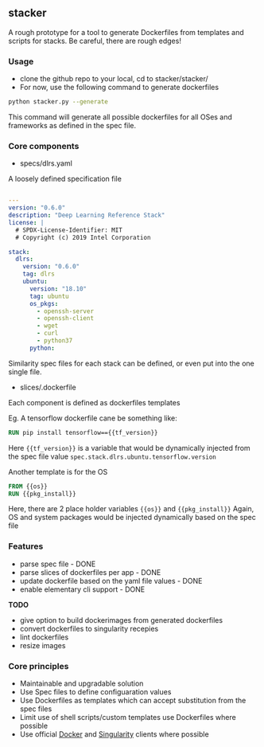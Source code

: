 ## stacker


A rough prototype for a tool to generate Dockerfiles from templates and scripts for stacks. Be careful, there are rough edges!

### Usage

- clone the github repo to your local, cd to  stacker/stacker/
- For now, use the following command to generate dockerfiles

```bash
python stacker.py --generate 
```
This command will generate all possible dockerfiles for all OSes and frameworks as defined in the spec file.

### Core components


- specs/dlrs.yaml

A loosely defined specification file

```yaml

---
version: "0.6.0"
description: "Deep Learning Reference Stack"
license: |
  # SPDX-License-Identifier: MIT
  # Copyright (c) 2019 Intel Corporation

stack:
  dlrs:
    version: "0.6.0"
    tag: dlrs
    ubuntu:
      version: "18.10"
      tag: ubuntu
      os_pkgs:
        - openssh-server
        - openssh-client
        - wget
        - curl
        - python37
      python:

```
Similarity spec files for each stack can be defined, or even put into the one single file.

- slices/<component>.dockerfile

Each component is defined as dockerfiles templates

Eg. A tensorflow dockerfile cane be something like:

```dockerfile
RUN pip install tensorflow=={{tf_version}}
```

Here `{{tf_version}}` is a variable that would be dynamically injected
from the spec file value `spec.stack.dlrs.ubuntu.tensorflow.version`

Another template is for the OS

```dockerfile
FROM {{os}}
RUN {{pkg_install}}  
```

Here, there are 2 place holder variables `{{os}}` and `{{pkg_install}}`
Again, OS and system packages would be injected dynamically based on the spec file

### Features

- parse spec file - DONE
- parse slices of dockerfiles per app - DONE
- update dockerfile based on the yaml file values - DONE
- enable elementary cli support - DONE

 **TODO**

- give option to build dockerimages from generated dockerfiles
- convert dockerfiles to singularity recepies
- lint dockerfiles
- resize images

### Core principles

- Maintainable and upgradable solution
- Use Spec files to define configuaration values
- Use Dockerfiles as templates which can accept substitution from the spec files
- Limit use of shell scripts/custom templates use Dockerfiles where possible
- Use official [Docker](https://github.com/docker/docker-py) and [Singularity](https://github.com/singularityhub/singularity-cli) clients where possible


